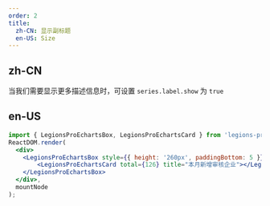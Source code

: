 ```yaml
---
order: 2
title:
  zh-CN: 显示副标题
  en-US: Size
---
```


## zh-CN

当我们需要显示更多描述信息时，可设置 `series.label.show` 为 `true`

## en-US

````jsx
import { LegionsProEchartsBox, LegionsProEchartsCard } from 'legions-pro-echarts';
ReactDOM.render(
  <div>
    <LegionsProEchartsBox style={{ height: '260px', paddingBottom: 5 }}>
        <LegionsProEchartsCard total={126} title="本月新增审核企业"></LegionsProEchartsCard>
    </LegionsProEchartsBox>
  </div>,
  mountNode
);
````
